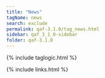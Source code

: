 ```yaml
---
title: "News"
tagName: news
search: exclude
permalink: qaf-3.1.0/tag_news.html
sidebar: qaf_3_1_0-sidebar
folder: qaf-3.1.0
---
```

{% include taglogic.html %}

{% include links.html %}
